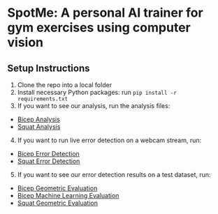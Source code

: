 # SpotMe: A personal AI trainer for gym exercises using computer vision

## Setup Instructions
1. Clone the repo into a local folder
2. Install necessary Python packages: run `pip install -r requirements.txt`
3. If you want to see our analysis, run the analysis files:
- [Bicep Analysis](/bicep_analysis.py)
- [Squat Analysis](/squat_analysis.py)
4. If you want to run live error detection on a webcam stream, run:
- [Bicep Error Detection](/bicep_error_detection.py)
- [Squat Error Detection](/squat_error_detection.py)
5. If you want to see our error detection results on a test dataset, run:
- [Bicep Geometric Evaluation](/bicep_evaluate.py)
- [Bicep Machine Learning Evaluation](/bicep_dtw_knn.py)
- [Squat Geometric Evaluation](/squat_evaluate.py)
